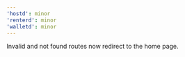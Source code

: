 ```yaml
---
'hostd': minor
'renterd': minor
'walletd': minor
---
```


Invalid and not found routes now redirect to the home page.
